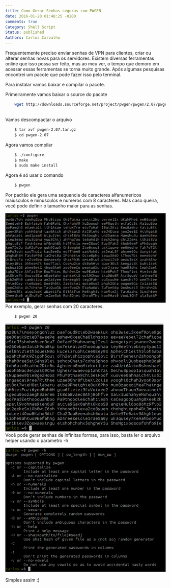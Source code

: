 ```yaml
---
title: Como Gerar Senhas seguras com PWGEN
date: 2016-01-20 01:48:25 -0200
comments: true
Category: Shell Script
Status: published
Authors: Carlos Carvalho
---
```


Frequentemente preciso enviar senhas de VPN para clientes, criar ou alterar senhas novas para os servidores.
Existem diversas ferramentas online que isso possa ser feito, mas ao meu ver, o tempo que demoro em acessar essas ferramentas se torna muito grande.
Após algumas pesquisas encontrei um pacote que pode fazer isso pelo terminal.

Para instalar vamos baixar e compilar o pacote.

<!--more-->
Primeiramente vamos baixar o source do pacote

``` bash
    wget http://downloads.sourceforge.net/project/pwgen/pwgen/2.07/pwgen-2.07.tar.gz
```
<br>
Vamos descompactar o arquivo

``` bash
    $ tar xvf pwgen-2.07.tar.gz
    $ cd pwgen-2.07
```

Agora vamos compilar

``` bash
    $ ./configure
    $ make
    $ sudo make install
```

Agora é só usar o comando
``` bash
    $ pwgen
```

Por padrão ele gera uma sequencia de caracteres alfanumericos maiusculos e minusculos e numeros com 8 caracteres. Mas caso queira, você pode definir o tamanho maior para as senhas.

![pwgen-pass](/images/pass-pwgen.png)
Por exemplo, gerar senhas com 20 caracteres.
``` bash
    $ pwgen 20
```

![pwgen](/images/pwgen-20.png)
Você pode gerar senhas de infinitas formas, para isso, basta ler o arquivo helper usando o parametro -h

![pewgen-help](/images/pwgen-help.png)


Simples assim :)
